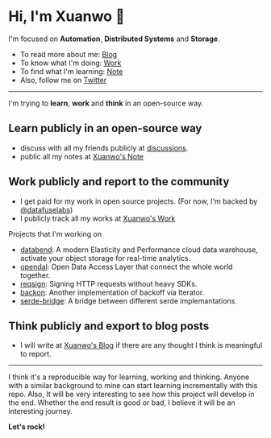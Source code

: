 # Hi, I'm Xuanwo 👋

I'm focused on **Automation**, **Distributed Systems** and **Storage**.

- To read more about me: [Blog](https://xuanwo.io)
- To know what I'm doing: [Work](https://work.xuanwo.io)
- To find what I'm learning: [Note](https://note.xuanwo.io)
- Also, follow me on [Twitter](https://twitter.com/OnlyXuanwo)
  
---
  
I'm trying to **learn**, **work** and **think** in an open-source way.

## Learn publicly in an open-source way

- discuss with all my friends publicly at [discussions](https://github.com/Xuanwo/Xuanwo/discussions).
- public all my notes at [Xuanwo's Note](https://note.xuanwo.io)

## Work publicly and report to the community

- I get paid for my work in open source projects. (For now, I'm backed by [@datafuselabs](https://github.com/datafuselabs))
- I publicly track all my works at [Xuanwo's Work](https://work.xuanwo.io)

Projects that I'm working on

- [databend](https://github.com/datafuselabs/databend): A modern Elasticity and Performance cloud data warehouse, activate your object storage for real-time analytics.
- [opendal](https://github.com/datafuselabs/opendal): Open Data Access Layer that connect the whole world together.
- [reqsign](https://github.com/Xuanwo/reqsign): Signing HTTP requests without heavy SDKs.
- [backon](https://github.com/Xuanwo/backon): Another implementation of backoff via Iterator.
- [serde-bridge](https://github.com/Xuanwo/serde-bridge): A bridge between different serde implemantations.

## Think publicly and export to blog posts

- I will write at [Xuanwo's Blog](https://xuanwo.io) if there are any thought I think is meaningful to report.
  
---
  
I think it's a reproducible way for learning, working and thinking. Anyone with a similar background to mine can start learning incrementally with this repo. Also, It will be very interesting to see how this project will develop in the end. Whether the end result is good or bad, I believe it will be an interesting journey.
  
**Let's rock!**
